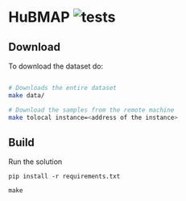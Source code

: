 # HuBMAP ![tests](https://github.com/kqf/hubmap/workflows/tests/badge.svg)

## Download
To download the dataset do:
```bash

# Downloads the entire dataset
make data/

# Download the samples from the remote machine
make tolocal instance=<address of the instance>
```
## Build

Run the solution
```
pip install -r requirements.txt

make
```

